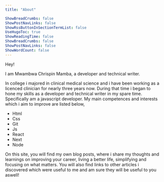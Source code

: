 ```yaml
---
title: "About"

ShowBreadCrumbs: false
ShowPostNavLinks: false
ShowRssButtonInSectionTermList: false
UseHugoToc: true
ShowReadingTime: false
ShowBreadCrumbs: false
ShowPostNavLinks: false
ShowWordCount: false
---
```

Hey!

I am Mwambwa Chrispin Mamba, a developer and technical writer.


In college i majored in clinical medical science and i have been working as a licenced clinician for nearly three years now. During that time i began to hone my skills as a developer and technical writer in my spare time. Specifically am a javascript developer. My main competences and interests which i aim to improve are listed below,

+ Html
+ Css
+ Git
+ Js
+ React
+ Next
+ Node

On this site, you will find my own blog posts, where i share my thoughts and learnings on improving your career, living a better life, simplifying and focusing on what matters. You will also find links to other articles i discovered which were useful to me and am sure they will be useful to you aswell!